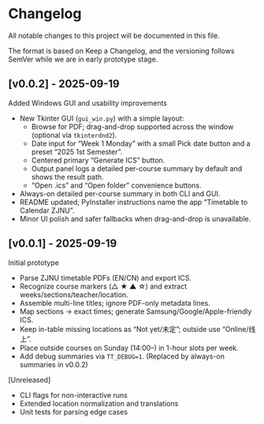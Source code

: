 # Changelog

All notable changes to this project will be documented in this file.

The format is based on Keep a Changelog, and the versioning follows SemVer while we are in early prototype stage.

## [v0.0.2] - 2025-09-19

Added Windows GUI and usability improvements

- New Tkinter GUI (`gui_win.py`) with a simple layout:
	- Browse for PDF; drag-and-drop supported across the window (optional via `tkinterdnd2`).
	- Date input for “Week 1 Monday” with a small Pick date button and a preset “2025 1st Semester”.
	- Centered primary “Generate ICS” button.
	- Output panel logs a detailed per-course summary by default and shows the result path.
	- “Open .ics” and “Open folder” convenience buttons.
- Always-on detailed per-course summary in both CLI and GUI.
- README updated; PyInstaller instructions name the app “Timetable to Calendar ZJNU”.
- Minor UI polish and safer fallbacks when drag-and-drop is unavailable.

## [v0.0.1] - 2025-09-19

Initial prototype

- Parse ZJNU timetable PDFs (EN/CN) and export ICS.
- Recognize course markers (△ ★ ▲ ☆) and extract weeks/sections/teacher/location.
- Assemble multi-line titles; ignore PDF-only metadata lines.
- Map sections → exact times; generate Samsung/Google/Apple-friendly ICS.
- Keep in-table missing locations as “Not yet/未定”; outside use “Online/线上”.
- Place outside courses on Sunday (14:00–) in 1-hour slots per week.
- Add debug summaries via `TT_DEBUG=1`. (Replaced by always-on summaries in v0.0.2)

[Unreleased]

- CLI flags for non-interactive runs
- Extended location normalization and translations
- Unit tests for parsing edge cases
